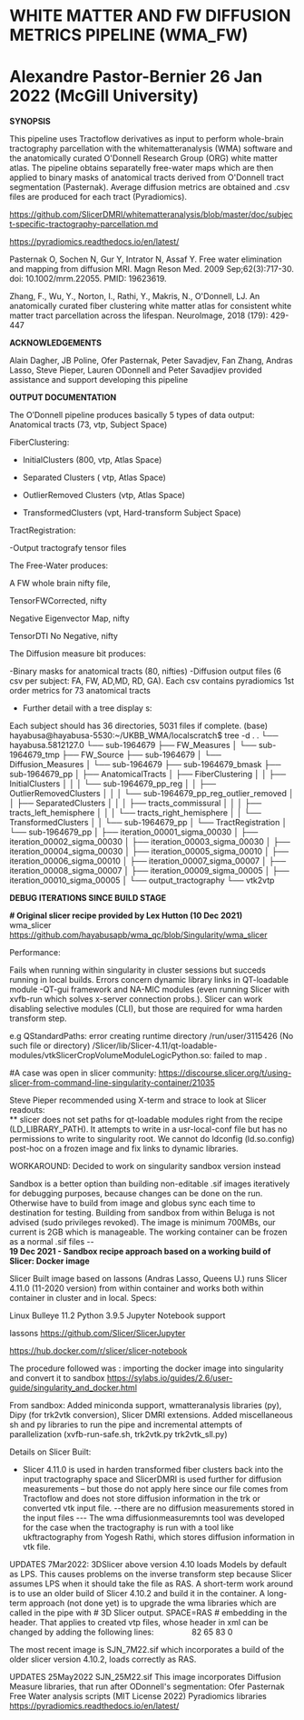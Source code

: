 
# WHITE MATTER AND FW DIFFUSION METRICS PIPELINE (WMA_FW)
# Alexandre Pastor-Bernier 26 Jan 2022 (McGill University)

**SYNOPSIS**

This pipeline uses Tractoflow derivatives as input to perform whole-brain tractography parcellation with the whitematteranalysis (WMA) software and the anatomically curated O'Donnell Research Group (ORG) white matter atlas. The pipeline obtains separatelly free-water maps which are then applied to binary masks of anatomical tracts derived from O'Donnell tract segmentation (Pasternak). Average diffusion metrics are obtained and .csv files are produced for each tract (Pyradiomics).

https://github.com/SlicerDMRI/whitematteranalysis/blob/master/doc/subject-specific-tractography-parcellation.md

https://pyradiomics.readthedocs.io/en/latest/

Pasternak O, Sochen N, Gur Y, Intrator N, Assaf Y. Free water elimination and mapping from diffusion MRI. Magn Reson Med. 2009 Sep;62(3):717-30. doi: 10.1002/mrm.22055. PMID: 19623619.

Zhang, F., Wu, Y., Norton, I., Rathi, Y., Makris, N., O'Donnell, LJ. 
An anatomically curated fiber clustering white matter atlas for consistent white matter tract parcellation across the lifespan. 
NeuroImage, 2018 (179): 429-447

**ACKNOWLEDGEMENTS**

Alain Dagher, JB Poline, Ofer Pasternak, Peter Savadjev, Fan Zhang, Andras Lasso,
Steve Pieper, Lauren ODonnell and Peter Savadjiev provided assistance and support developing this pipeline


**OUTPUT DOCUMENTATION**

The O’Donnell pipeline produces basically 5 types of data output:
Anatomical tracts (73, vtp, Subject Space)


FiberClustering:

- InitialClusters (800, vtp, Atlas Space)

- Separated Clusters ( vtp, Atlas Space)

- OutlierRemoved Clusters (vtp, Atlas Space)

- TransformedClusters (vpt, Hard-transform Subject Space)


TractRegistration:

-Output tractografy tensor files


The Free-Water produces:

A FW whole brain nifty file,

TensorFWCorrected, nifty

Negative Eigenvector Map, nifty

TensorDTI No Negative, nifty



The Diffusion measure bit produces:


-Binary masks for anatomical tracts (80, nifties)
-Diffusion output files (6 csv per subject: FA, FW, AD,MD, RD, GA).
Each csv contains pyradiomics 1st order metrics for 73 anatomical tracts


* Further detail with a tree display s:

Each subject should has 36 directories, 5031 files if complete.
(base) hayabusa@hayabusa-5530:~/UKBB_WMA/localscratch$ tree -d .
.
└── hayabusa.5812127.0
    └── sub-1964679
        ├── FW_Measures
        │   └── sub-1964679_tmp
        ├── FW_Source
        ├── sub-1964679
        │   └── Diffusion_Measures
        │       └── sub-1964679
        ├── sub-1964679_bmask
        ├── sub-1964679_pp
        │   ├── AnatomicalTracts
        │   ├── FiberClustering
        │   │   ├── InitialClusters
        │   │   │   └── sub-1964679_pp_reg
        │   │   ├── OutlierRemovedClusters
        │   │   │   └── sub-1964679_pp_reg_outlier_removed
        │   │   ├── SeparatedClusters
        │   │   │   ├── tracts_commissural
        │   │   │   ├── tracts_left_hemisphere
        │   │   │   └── tracts_right_hemisphere
        │   │   └── TransformedClusters
        │   │       └── sub-1964679_pp
        │   └── TractRegistration
        │       └── sub-1964679_pp
        │           ├── iteration_00001_sigma_00030
        │           ├── iteration_00002_sigma_00030
        │           ├── iteration_00003_sigma_00030
        │           ├── iteration_00004_sigma_00030
        │           ├── iteration_00005_sigma_00010
        │           ├── iteration_00006_sigma_00010
        │           ├── iteration_00007_sigma_00007
        │           ├── iteration_00008_sigma_00007
        │           ├── iteration_00009_sigma_00005
        │           ├── iteration_00010_sigma_00005
        │           └── output_tractography
        └── vtk2vtp


**DEBUG ITERATIONS SINCE BUILD STAGE**

**# Original slicer recipe provided by Lex Hutton (10 Dec 2021)**                                                                                                        
wma_slicer
https://github.com/hayabusapb/wma_qc/blob/Singularity/wma_slicer                                                                                                                                            

Performance:

Fails when running within singularity in cluster sessions but succeds running in local builds.
Errors concern dynamic library links in QT-loadable module -QT-gui framework and NA-MIC modules (even running Slicer with xvfb-run which solves x-server connection probs.).  Slicer can work disabling selective modules (CLI), but those are required for  wma harden transform step.                                                                                                                        
             
e.g
QStandardPaths: error creating runtime directory /run/user/3115426 (No such file or directory) /Slicer/lib/Slicer-4.11/qt-loadable-modules/vtkSlicerCropVolumeModuleLogicPython.so: failed to map .


#A case was open in slicer community:
https://discourse.slicer.org/t/using-slicer-from-command-line-singularity-container/21035

Steve Pieper recommended using
X-term and strace to look at Slicer readouts:                                                                                                                                                            
** slicer does not set paths for qt-loadable modules right from the recipe (LD_LIBRARY_PATH). It attempts to write in a usr-local-conf file but has no permissions to write to singularity root. 
We cannot do ldconfig (ld.so.config) post-hoc on a frozen image and fix links to dynamic libraries.
                                                                                                        
WORKAROUND: Decided to work on singularity sandbox version instead
                                                                                                                                    
Sandbox is a better option than building non-editable .sif images iteratively for debugging purposes, because changes can be done on the run. Otherwise have to build from image and globus sync each time to destination for testing. Building from sandbox from within Beluga is not advised (sudo privileges revoked). The image is minimum 700MBs, our current is 2GB which is manageable. The working container can be frozen as a normal .sif files --                                                             
**19 Dec 2021 - Sandbox recipe approach based on a working build of Slicer: Docker image** 

Slicer Built image based on Iassons (Andras Lasso, Queens U.)
runs Slicer 4.11.0 (11-2020 version) from within container and works both within container in cluster and in local.
Specs:

Linux Bulleye 11.2
Python 3.9.5
Jupyter Notebook support

Iassons https://github.com/Slicer/SlicerJupyter
                                                                              
https://hub.docker.com/r/slicer/slicer-notebook

The procedure followed was : importing the docker image into singularity and convert it to sandbox
https://sylabs.io/guides/2.6/user-guide/singularity_and_docker.html
                                                                                                                    
From sandbox:
Added miniconda support, wmatteranalysis libraries (py),  Dipy (for trk2vtk conversion), Slicer DMRI extensions. Added miscellaneous sh and py libraries  to run the pipe and incremental attempts of parallelization (xvfb-run-safe.sh, trk2vtk.py trk2vtk_sll.py)


Details on Slicer Built:
                                                                                                          
* Slicer 4.11.0 is used in harden transformed fiber clusters back into the input tractography space and
SlicerDMRI is used further for diffusion measurements – but those do not apply here since our file comes from Tractoflow and does not store diffusion information in the trk or converted vtk input file.
--there are no diffusion measurements stored in the input files ---  The wma diffusionmeasuremnts tool was developed for the case when the tractography is run with a tool like ukftractography from Yogesh Rathi, which stores diffusion information in vtk file.

UPDATES 7Mar2022: 
3DSlicer above version 4.10 loads Models by default as LPS. This causes problems on the inverse transform step because Slicer assumes LPS when it should take the file as RAS. A short-term work around is to use an older build of Slicer 4.10.2 and build it in the container.
A long-term approach (not done yet) is to upgrade the wma libraries which are called in the pipe with # 3D Slicer output. SPACE=RAS # embedding in the header. That applies to created vtp files, whose header in xml can be changed by adding the following lines:
    <FieldData>
      <Array type="String" Name="SPACE" NumberOfTuples="1" format="ascii">
        82 65 83 0
      </Array>
    </FieldData>
 
The most recent image is SJN_7M22.sif which incorporates a build of the older slicer version 4.10.2, loads correctly as RAS.

UPDATES 25May2022
SJN_25M22.sif This image incorporates Diffusion Measure libraries, that run after ODonnell's segmentation:
              Ofer Pasternak Free Water analysis scripts (MIT License 2022)
              Pyradiomics libraries
              https://pyradiomics.readthedocs.io/en/latest/
